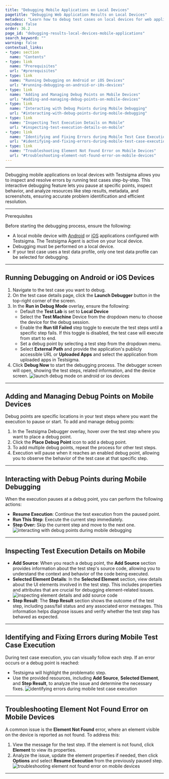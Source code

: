 ```yaml
---
title: "Debugging Mobile Applications on Local Devices"
pagetitle: "Debugging Web Application Results on Local Devices"
metadesc: "Learn how to debug test cases on local devices for web applications, using detailed steps and troubleshooting tips to ensure accurate and efficient testing."
noindex: false
order: 36.2
page_id: "debugging-results-local-devices-mobile-applications"
search_keyword: ""
warning: false
contextual_links:
- type: section
  name: "Contents"
- type: link
  name: "Prerequisites"
  url: "#prerequisites"
- type: link
  name: "Running Debugging on Android or iOS Devices"
  url: "#running-debugging-on-android-or-i0s-devices"
- type: link
  name: "Adding and Managing Debug Points on Mobile Devices"
  url: "#adding-and-managing-debug-points-on-mobile-devices"
- type: link
  name: "Interacting with Debug Points during Mobile Debugging"
  url: "#interacting-with-debug-points-during-mobile-debugging"
- type: link
  name: "Inspecting Test Execution Details on Mobile"
  url: "#inspecting-test-execution-details-on-mobile"
- type: link
  name: "Identifying and Fixing Errors during Mobile Test Case Execution"
  url: "#identifying-and-fixing-errors-during-mobile-test-case-execution"
- type: link
  name: "Troubleshooting Element Not Found Error on Mobile Devices"
  url: "#troubleshooting-element-not-found-error-on-mobile-devices"  
---
```


---

Debugging mobile applications on local devices with Testsigma allows you to inspect and resolve errors by running test cases step-by-step. This interactive debugging feature lets you pause at specific points, inspect behavior, and analyze resources like step results, metadata, and screenshots, ensuring accurate problem identification and efficient resolution.

---

<p id="prerequisites">Prerequisites</p>

Before starting the debugging process, ensure the following:
- A local mobile device with [Android](https://testsigma.com/docs/agent/connect-android-local-devices/) or [iOS](https://testsigma.com/docs/agent/connect-ios-local-devices/) applications configured with Testsigma. The Testsigma Agent is active on your local device.
- Debugging must be performed on a local device.
- If your test case uses a test data profile, only one test data profile can be selected for debugging.

---

## **Running Debugging on Android or iOS Devices**

1. Navigate to the test case you want to debug.
2. On the test case details page, click the **Launch Debugger** button in the top-right corner of the screen.
3. In the **Run in Debug Mode** overlay, ensure the following:
    - Default the **Test Lab** is set to **Local Device**
    - Select the **Test Machine** Device from the dropdown menu to choose the device for the debug session.
    - Enable the **Run till Failed** step toggle to execute the test steps until a specific step fails. If this toggle is disabled, the test case will execute from start to end.
    - Set a debug point by selecting a test step from the dropdown menu.
    - Select **External Path** and provide the application's publicly accessible URL or **Uploaded Apps** and select the application from uploaded apps in Testsigma.
4. Click **Debug Now** to start the debugging process. The debugger screen will open, showing the test steps, related information, and the device screen. ![launch debug mode on android or ios devices](https://s3.amazonaws.com/static-docs.testsigma.com/new_images/projects/applications/launch_debugger_android_ios.gif)

---

## **Adding and Managing Debug Points on Mobile Devices**

Debug points are specific locations in your test steps where you want the execution to pause or start. To add and manage debug points:

1. In the Testsigma Debugger overlay, hover over the test step where you want to place a debug point.
2. Click the **Place Debug Point** icon to add a debug point.
3. To add multiple debug points, repeat the process for other test steps.
4. Execution will pause when it reaches an enabled debug point, allowing you to observe the behavior of the test case at that specific step.

---

## **Interacting with Debug Points during Mobile Debugging**

When the execution pauses at a debug point, you can perform the following actions:
- **Resume Execution**: Continue the test execution from the paused point.
- **Run This Step**: Execute the current step immediately.
- **Step Over:** Skip the current step and move to the next one. ![interacting with debug points during mobile debugging](https://s3.amazonaws.com/static-docs.testsigma.com/new_images/projects/applications/interacting_with_debug_points_mobile_debugger.png)

---

## **Inspecting Test Execution Details on Mobile**

- **Add Source**: When you reach a debug point, the **Add Source** section provides information about the test step's source code, allowing you to understand the context and behavior of the code being executed.
- **Selected Element Details**: In the **Selected Element** section, view details about the UI elements involved in the test step. This includes properties and attributes that are crucial for debugging element-related issues. ![inspecting element details and add source code](https://s3.amazonaws.com/static-docs.testsigma.com/new_images/projects/applications/inspecting_element_details_debugger.gif)
- **Step Result**: The **Step Result** section shows the outcome of the test step, including pass/fail status and any associated error messages. This information helps diagnose issues and verify whether the test step has behaved as expected.

---

## **Identifying and Fixing Errors during Mobile Test Case Execution**

During test case execution, you can visually follow each step. If an error occurs or a debug point is reached:
- Testsigma will highlight the problematic step.
- Use the provided resources, including **Add Source**, **Selected Element**, and **Step Result**, to analyze the issue and determine the necessary fixes. ![identifying errors during mobile test case execution](https://s3.amazonaws.com/static-docs.testsigma.com/new_images/projects/applications/identifying_errors_during_step_result_mobile_debugger.png)

---

## **Troubleshooting Element Not Found Error on Mobile Devices**

A common issue is the **Element Not Found** error, where an element visible on the device is reported as not found. To address this:

1. View the message for the test step. If the element is not found, click **Element** to view its properties.
2. Analyze the issue, update the element properties if needed, then click **Options** and select **Resume Execution** from the previously paused step. ![troubleshooting element not found error on mobile devices](https://s3.amazonaws.com/static-docs.testsigma.com/new_images/projects/applications/troubleshooting_element_not_found_error_mobiledebugger.gif)

---


